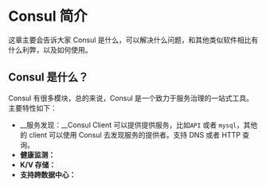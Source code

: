 # Consul 简介

这章主要会告诉大家 Consul 是什么，可以解决什么问题，和其他类似软件相比有什么利弊，以及如何使用。

## Consul 是什么？
Consul 有很多模块，总的来说，Consul 是一个致力于服务治理的一站式工具。主要特性如下：

* __服务发现：__Consul Client 可以提供提供服务，比如`API` 或者 `mysql`，其他的 client 可以使用 Consul 去发现服务的提供者。支持 DNS 或者 HTTP 查询。
* __健康监测：__
* __K/V 存储：__
* __支持跨数据中心：__
